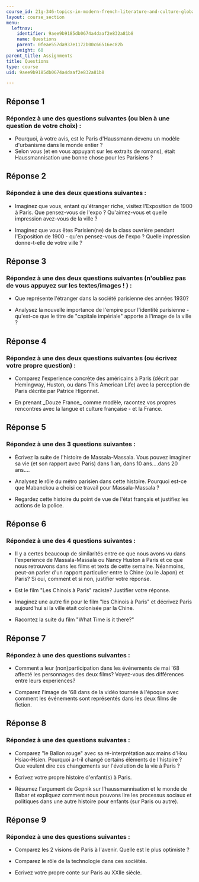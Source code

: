 ```yaml
---
course_id: 21g-346-topics-in-modern-french-literature-and-culture-global-paris-fall-2014
layout: course_section
menu:
  leftnav:
    identifier: 9aee9b9185db0674a4daaf2e832a81b8
    name: Questions
    parent: 0feae557da937e1172b00c66516ec82b
    weight: 60
parent_title: Assignments
title: Questions
type: course
uid: 9aee9b9185db0674a4daaf2e832a81b8

---
```


Réponse 1
---------

### Répondez à une des questions suivantes (ou bien à une question de votre choix) :

*   Pourquoi, à votre avis, est le Paris d'Haussmann devenu un modèle d'urbanisme dans le monde entier ?
*   Selon vous (et en vous appuyant sur les extraits de romans), était Haussmannisation une bonne chose pour les Parisiens ?

Réponse 2
---------

### Répondez à une des deux questions suivantes :

*   Imaginez que vous, entant qu'étranger riche, visitez l'Exposition de 1900 à Paris. Que pensez-vous de l'expo ? Qu'aimez-vous et quelle impression avez-vous de la ville ?

*   Imaginez que vous êtes Parisien(ne) de la class ouvrière pendant l'Exposition de 1900 - qu'en pensez-vous de l'expo ? Quelle impression donne-t-elle de votre ville ?

Réponse 3
---------

### Répondez à une des deux questions suivantes (n'oubliez pas de vous appuyez sur les textes/images ! ) :

*   Que représente l'étranger dans la société parisienne des années 1930?

*   Analysez la nouvelle importance de l'empire pour l'identité parisienne - qu'est-ce que le titre de "capitale impériale" apporte à l'image de la ville ?

Réponse 4
---------

### Répondez à une des deux questions suivantes (ou écrivez votre propre question) :

*   Comparez l'experience concrète des américains à Paris (décrit par Hemingway, Huston, ou dans This American Life) avec la perception de Paris décrite par Patrice Higonnet.

*   En prenant \_Douze France\_ comme modèle, racontez vos propres rencontres avec la langue et culture française - et la France.

Réponse 5
---------

### Répondez à une des 3 questions suivantes :

*   Écrivez la suite de l'histoire de Massala-Massala. Vous pouvez imaginer sa vie (et son rapport avec Paris) dans 1 an, dans 10 ans....dans 20 ans....

*   Analysez le rôle du métro parisien dans cette histoire. Pourquoi est-ce que Mabanckou a choisi ce travail pour Massala-Massala ?

*   Regardez cette histoire du point de vue de l'état français et justifiez les actions de la police.

Réponse 6 
----------

### Répondez à une des 4 questions suivantes :

*   Il y a certes beaucoup de similarités entre ce que nous avons vu dans l'experience de Massala-Massala ou Nancy Huston à Paris et ce que nous retrouvons dans les films et texts de cette semaine. Néanmoins, peut-on parler d'un rapport particulier entre la Chine (ou le Japon) et Paris? Si oui, comment et si non, justifier votre réponse.

*   Est le film "Les Chinois à Paris" raciste? Justifier votre réponse.

*   Imaginez une autre fin pour le film "les Chinois à Paris" et décrivez Paris aujourd'hui si la ville était colonisée par la Chine.

*   Racontez la suite du film "What Time is it there?"

Réponse 7
---------

### Répondez à une des questions suivantes :

*   Comment a leur (non)participation dans les événements de mai '68 affecté les personnages des deux films? Voyez-vous des différences entre leurs experiences?

*   Comparez l'image de '68 dans de la vidéo tournée à l'époque avec comment les événements sont représentés dans les deux films de fiction.

Réponse 8
---------

### Répondez à une des questions suivantes :

*   Comparez "le Ballon rouge" avec sa ré-interprétation aux mains d'Hou Hsiao-Hsien. Pourquoi a-t-il changé certains éléments de l'histoire ? Que veulent dire ces changements sur l'évolution de la vie à Paris ?

*   Écrivez votre propre histoire d'enfant(s) à Paris.

*   Résumez l'argument de Gopnik sur l'haussmannisation et le monde de Babar et expliquez comment nous pouvons lire les processus sociaux et politiques dans une autre histoire pour enfants (sur Paris ou autre).

Réponse 9
---------

### Répondez à une des questions suivantes :

*   Comparez les 2 visions de Paris à l'avenir. Quelle est le plus optimiste ?

*   Comparez le rôle de la technologie dans ces sociétés.

*   Ecrivez votre propre conte sur Paris au XXIIe siècle.